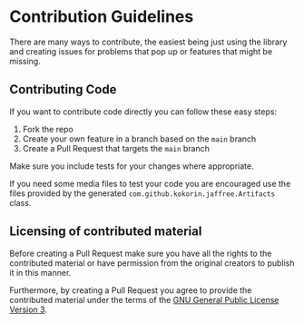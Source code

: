 # Contribution Guidelines

There are many ways to contribute, the easiest being just using the library and creating issues
for problems that pop up or features that might be missing.

## Contributing Code

If you want to contribute code directly you can follow these easy steps:

1. Fork the repo
2. Create your own feature in a branch based on the `main` branch
3. Create a Pull Request that targets the `main` branch

Make sure you include tests for your changes where appropriate.

If you need some media files to test your code you are encouraged use the files provided by the 
generated `com.github.kokorin.jaffree.Artifacts` class.

## Licensing of contributed material

Before creating a Pull Request make sure you have all the rights to the contributed material or have
permission from the original creators to publish it in this manner.

Furthermore, by creating a Pull Request you agree to provide the contributed material under the 
terms of the [GNU General Public License Version 3][license].

[license]: ./LICENSE
